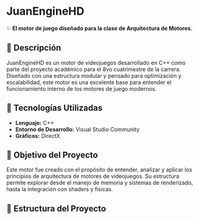 # JuanEngineHD

✨ **El motor de juego diseñado para la clase de Arquitectura de Motores.**

## 📌 Descripción
JuanEngineHD es un motor de videojuegos desarrollado en C++ como parte del proyecto académico para el 8vo cuatrimestre de la carrera. Diseñado con una estructura modular y pensado para optimización y escalabilidad, este motor es una excelente base para entender el funcionamiento interno de los motores de juego modernos.

## 🚀 Tecnologías Utilizadas
- **Lenguaje:** C++
- **Entorno de Desarrollo:** Visual Studio Community
- **Gráficos:** DirectX

## 🎯 Objetivo del Proyecto
Este motor fue creado con el propósito de entender, analizar y aplicar los principios de arquitectura de motores de videojuegos. Su estructura permite explorar desde el manejo de memoria y sistemas de renderizado, hasta la integración con shaders y físicas.

## 📂 Estructura del Proyecto
